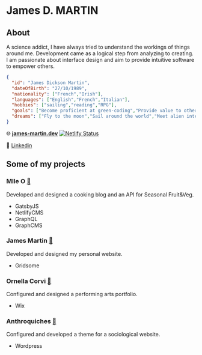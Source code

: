 # James D. MARTIN

## About

A science addict, I have always tried to understand the workings of things around me. Development came as a logical step from analyzing to creating. I am passionate about interface design and aim to provide intuitive software to empower others.

```JSON
{
  "id": "James Dickson Martin",
  "dateOfBirth": "27/10/1989",
  "nationality": ["French","Irish"],
  "languages": ["English","French","Italian"],
  "hobbies": ["sailing","reading","RPG"],
  "goals": ["Become proficient at green-coding","Provide value to others","Found a happy family"],
  "dreams": ["Fly to the moon","Sail around the world","Meet alien intelligence (preferably pacific)"],
}
```

:globe_with_meridians: __[james-martin.dev](https://james-martin.dev)__ [![Netlify Status](https://api.netlify.com/api/v1/badges/7a62fd9e-69c8-4d91-a0f1-e743485e0b85/deploy-status)](https://app.netlify.com/sites/dorkside-web/deploys)

:link: [Linkedin](https://www.linkedin.com/in/dorkside/)

## Some of my projects

### Mlle O [:link:](https://mlle-o.fr)

Developed and designed a cooking blog and an API for Seasonal Fruit&Veg.
- GatsbyJS
- NetlifyCMS
- GraphQL
- GraphCMS

### James Martin [:link:](https://james-martin.dev)

Developed and designed my personal website.
- Gridsome

### Ornella Corvi [:link:](https://ornella-corvi.com)

Configured and designed a performing arts portfolio.
- Wix

### Anthroquiches [:link:](https://anthroquiches.fr/)

Configured and developed a theme for a sociological website.
- Wordpress

